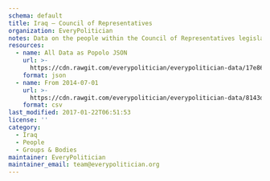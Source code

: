 ```yaml
---
schema: default
title: Iraq — Council of Representatives
organization: EveryPolitician
notes: Data on the people within the Council of Representatives legislature of Iraq.
resources:
  - name: All Data as Popolo JSON
    url: >-
      https://cdn.rawgit.com/everypolitician/everypolitician-data/17e86cb74ad285a2e8228f83446c3b67c4a679e6/data/Iraq/Majlis/ep-popolo-v1.0.json
    format: json
  - name: From 2014-07-01
    url: >-
      https://cdn.rawgit.com/everypolitician/everypolitician-data/8143d7bf91ffce97a8f1fe15515f72791254f915/data/Iraq/Majlis/term-2014.csv
    format: csv
last_modified: 2017-01-22T06:51:53
license: ''
category:
  - Iraq
  - People
  - Groups & Bodies
maintainer: EveryPolitician
maintainer_email: team@everypolitician.org
---
```

